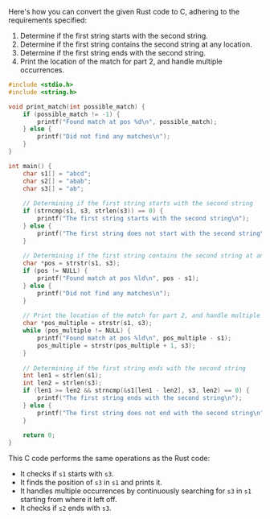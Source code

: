  Here's how you can convert the given Rust code to C, adhering to the requirements specified:

1. Determine if the first string starts with the second string.
2. Determine if the first string contains the second string at any location.
3. Determine if the first string ends with the second string.
4. Print the location of the match for part 2, and handle multiple occurrences.

```c
#include <stdio.h>
#include <string.h>

void print_match(int possible_match) {
    if (possible_match != -1) {
        printf("Found match at pos %d\n", possible_match);
    } else {
        printf("Did not find any matches\n");
    }
}

int main() {
    char s1[] = "abcd";
    char s2[] = "abab";
    char s3[] = "ab";
    
    // Determining if the first string starts with the second string
    if (strncmp(s1, s3, strlen(s3)) == 0) {
        printf("The first string starts with the second string\n");
    } else {
        printf("The first string does not start with the second string\n");
    }
    
    // Determining if the first string contains the second string at any location
    char *pos = strstr(s1, s3);
    if (pos != NULL) {
        printf("Found match at pos %ld\n", pos - s1);
    } else {
        printf("Did not find any matches\n");
    }
    
    // Print the location of the match for part 2, and handle multiple occurrences.
    char *pos_multiple = strstr(s1, s3);
    while (pos_multiple != NULL) {
        printf("Found match at pos %ld\n", pos_multiple - s1);
        pos_multiple = strstr(pos_multiple + 1, s3);
    }
    
    // Determining if the first string ends with the second string
    int len1 = strlen(s1);
    int len2 = strlen(s3);
    if (len1 >= len2 && strncmp(&s1[len1 - len2], s3, len2) == 0) {
        printf("The first string ends with the second string\n");
    } else {
        printf("The first string does not end with the second string\n");
    }
    
    return 0;
}
```

This C code performs the same operations as the Rust code:
- It checks if `s1` starts with `s3`.
- It finds the position of `s3` in `s1` and prints it.
- It handles multiple occurrences by continuously searching for `s3` in `s1` starting from where it left off.
- It checks if `s2` ends with `s3`.
